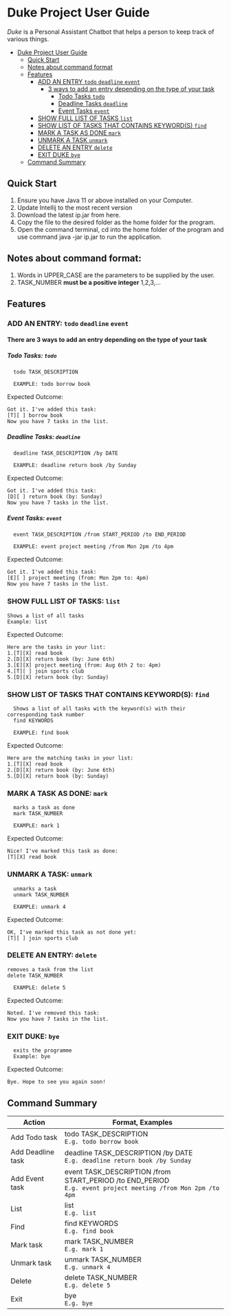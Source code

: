 # Duke Project User Guide

_Duke_ is a Personal Assistant Chatbot that helps a person to keep track of various things.

<!-- TOC -->
* [Duke Project User Guide](#duke-project-user-guide)
  * [Quick Start](#quick-start)
  * [Notes about command format](#notes-about-command-format-)
  * [Features](#features)
    * [ADD AN ENTRY ```todo``` ```deadline``` ```event```](#add-an-entry--todo-deadline-event)
      * [3 ways to add an entry depending on the type of your task](#there-are-3-ways-to-add-an-entry-depending-on-the-type-of-your-task)
        * [Todo Tasks ```todo```](#todo-tasks--todo)
        * [Deadline Tasks ```deadline```](#deadline-tasks--deadline)
        * [Event Tasks ```event```](#event-tasks--event)
    * [SHOW FULL LIST OF TASKS ```list```](#show-full-list-of-tasks--list)
    * [SHOW LIST OF TASKS THAT CONTAINS KEYWORD(S) ```find```](#show-list-of-tasks-that-contains-keyword--s---find)
    * [MARK A TASK AS DONE ```mark```](#mark-a-task-as-done--mark)
    * [UNMARK A TASK ```unmark```](#unmark-a-task--unmark)
    * [DELETE AN ENTRY ```delete```](#delete-an-entry--delete)
    * [EXIT DUKE ```bye```](#exit-duke--bye)
  * [Command Summary](#command-summary)
<!-- TOC -->

## Quick Start

1. Ensure you have Java 11 or above installed on your Computer.
2. Update Intellij to the most recent version
3. Download the latest ip.jar from here.
4. Copy the file to the desired folder as the home folder for the program.
5. Open the command terminal, cd into the home folder of the program and use command java -jar ip.jar to run the application.


## Notes about command format:

1. Words in UPPER_CASE are the parameters to be supplied by the user.
2. TASK_NUMBER **must be a positive integer** 1,2,3,...

## Features
### ADD AN ENTRY: ```todo``` ```deadline``` ```event```

#### There are 3 ways to add an entry depending on the type of your task

##### Todo Tasks: ```todo```
      todo TASK_DESCRIPTION
      
      EXAMPLE: todo borrow book

Expected Outcome:<br/>

```Got it. I've added this task:``` <br/>
```[T][ ] borrow book``` <br/>
```Now you have 7 tasks in the list.```



##### Deadline Tasks: ```deadline```
      deadline TASK_DESCRIPTION /by DATE

      EXAMPLE: deadline return book /by Sunday

Expected Outcome:<br/>

```Got it. I've added this task:``` <br/>
```[D][ ] return book (by: Sunday)``` <br/>
```Now you have 7 tasks in the list.```

##### Event Tasks: ```event```
      event TASK_DESCRIPTION /from START_PERIOD /to END_PERIOD
      
      EXAMPLE: event project meeting /from Mon 2pm /to 4pm

Expected Outcome:<br/>

```Got it. I've added this task:``` <br/>
```[E][ ] project meeting (from: Mon 2pm to: 4pm)``` <br/>
```Now you have 7 tasks in the list.```


### SHOW FULL LIST OF TASKS: ```list```

    Shows a list of all tasks
    Example: list

Expected Outcome:<br/>

```Here are the tasks in your list:``` <br/>
```1.[T][X] read book```<br/>
```2.[D][X] return book (by: June 6th)```<br/>
```3.[E][X] project meeting (from: Aug 6th 2 to: 4pm)```<br/>
```4.[T][ ] join sports club```<br/>
```5.[D][X] return book (by: Sunday)```



### SHOW LIST OF TASKS THAT CONTAINS KEYWORD(S): ```find```
      Shows a list of all tasks with the keyword(s) with their corresponding task number
      find KEYWORDS

      EXAMPLE: find book

Expected Outcome:<br/>

```Here are the matching tasks in your list:```<br/>
```1.[T][X] read book```<br/>
```2.[D][X] return book (by: June 6th)```<br/>
```5.[D][X] return book (by: Sunday)```


### MARK A TASK AS DONE: ```mark```
      marks a task as done
      mark TASK_NUMBER
      
      EXAMPLE: mark 1

Expected Outcome:<br/>

```Nice! I've marked this task as done:```<br/>
```[T][X] read book```

### UNMARK A TASK: ```unmark```
      unmarks a task
      unmark TASK_NUMBER
      
      EXAMPLE: unmark 4

Expected Outcome:<br/>

```OK, I've marked this task as not done yet:```<br/>
```[T][ ] join sports club```

### DELETE AN ENTRY: ```delete```
    removes a task from the list
    delete TASK_NUMBER
      
      EXAMPLE: delete 5

Expected Outcome:<br/>

```Noted. I've removed this task:```<br/>
```Now you have 7 tasks in the list.```


### EXIT DUKE: ```bye```
      exits the programme
      Example: bye

Expected Outcome:<br/>

```Bye. Hope to see you again soon!```<br/>

## Command Summary

| Action            | Format, Examples                                                                                                      |
|-------------------|-----------------------------------------------------------------------------------------------------------------------|
| Add Todo task     | todo TASK_DESCRIPTION<br/>``` E.g. todo borrow book ```                                                               |
| Add Deadline task | deadline TASK_DESCRIPTION /by DATE<br/>``` E.g. deadline return book /by Sunday ```                                   |
| Add Event task    | event TASK_DESCRIPTION /from START_PERIOD /to END_PERIOD<br/>``` E.g. event project meeting /from Mon 2pm /to 4pm ``` |
| List              | list<br/>``` E.g. list ```                                                                                            |
| Find              | find KEYWORDS<br/>``` E.g. find book ```                                                                              |
| Mark task         | mark TASK_NUMBER<br/>``` E.g. mark 1 ```                                                                              |
| Unmark task       | unmark TASK_NUMBER<br/>``` E.g. unmark 4 ```                                                                          |
| Delete            | delete TASK_NUMBER<br/>``` E.g. delete 5 ```                                                                          |
| Exit              | bye<br/>``` E.g. bye ```                                                                                                 |










